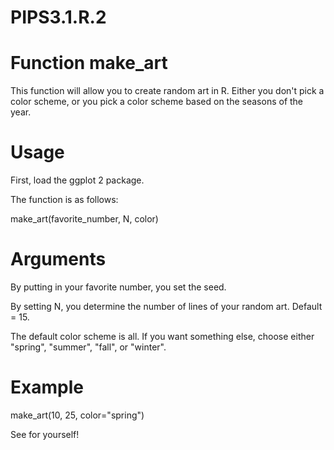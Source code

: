 # PIPS3.1.R.2

# Function make_art

This function will allow you to create random art in R. Either you don't pick a color scheme, or you pick a color scheme based on the seasons of the year.



# Usage

First, load the ggplot 2 package.

The function is as follows:

make_art(favorite_number, N, color)

# Arguments

By putting in your favorite number, you set the seed.

By setting N, you determine the number of lines of your random art. Default = 15.

The default color scheme is all. If you want something else, choose either "spring", "summer", "fall", or "winter".

# Example

make_art(10, 25, color="spring")


See for yourself!
